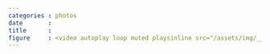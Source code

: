 ```yaml
---
categories : photos
date       : 
title      : 
figure     : <video autoplay loop muted playsinline src="/assets/img/__720p.mp4"></video><script>document.querySelector('video').playbackRate = 0.25;</script>
---
```

